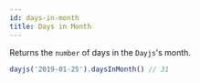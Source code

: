 ```yaml
---
id: days-in-month
title: Days in Month
---
```


Returns the `number` of days in the `Dayjs`'s month.

```js
dayjs('2019-01-25').daysInMonth() // 31
```